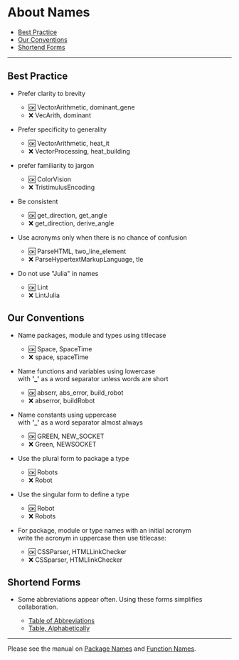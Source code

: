 # About Names

- [Best Practice](https://github.com/JuliaPraxis/Naming/blob/master/Naming.md#best-practice)
- [Our Conventions](https://github.com/JuliaPraxis/Naming/blob/master/Naming.md#our-conventions)
- [Shortend Forms](https://github.com/JuliaPraxis/Naming/blob/master/Naming.md#shortend-forms)

-------

## Best Practice

- Prefer clarity to brevity  
  - :ok:  VectorArithmetic, dominant_gene
  - :x:  VecArith, dominant

- Prefer specificity to generality  
  - :ok:  VectorArithmetic, heat_it
  - :x:  VectorProcessing, heat_building
  
- prefer familiarity to jargon   
  - :ok:  ColorVision
  - :x:  TristimulusEncoding

- Be consistent
  - :ok:  get_direction, get_angle
  - :x:  get_direction, derive_angle
  
- Use acronyms only when there is no chance of confusion
  - :ok:  ParseHTML, two_line_element
  - :x:  ParseHypertextMarkupLanguage, tle

- Do not use "Julia" in names
  - :ok:  Lint
  - :x:  LintJulia

## Our Conventions

- Name packages, module and types using titlecase  
  - :ok:  Space, SpaceTime
  - :x:  space, spaceTime

- Name functions and variables using lowercase  
  with __'\_'__ as a word separator unless words are short
  - :ok:  abserr, abs_error, build_robot
  - :x:  abserror, buildRobot
  
- Name constants using uppercase  
  with __'\_'__ as a word separator almost always
  - :ok:  GREEN, NEW_SOCKET
  - :x:  Green, NEWSOCKET

- Use the plural form to package a type
  - :ok:  Robots
  - :x:  Robot

- Use the singular form to define a type
  - :ok:  Robot
  - :x:  Robots

- For package, module or type names with an initial acronym  
  write the acronym in uppercase then use titlecase:
  - :ok:  CSSParser, HTMLLinkChecker
  - :x:  CSSparser, HTMLlinkChecker
  
## Shortend Forms

- Some abbreviations appear often.  Using these forms simplifies collaboration.   

  - [Table of Abbreviations](https://github.com/JuliaPraxis/Naming/blob/master/shortforms.md)
  - [Table, Alphabetically](https://github.com/JuliaPraxis/Naming/blob/master/shortforms.md#alphabetical-table)
   
------  
    
Please see the manual on [Package Names](http://docs.julialang.org/en/latest/manual/packages/#guidelines-for-naming-a-package)
and [Function Names](http://docs.julialang.org/en/latest/manual/style-guide/#use-naming-conventions-consistent-with-julia-s-base).
